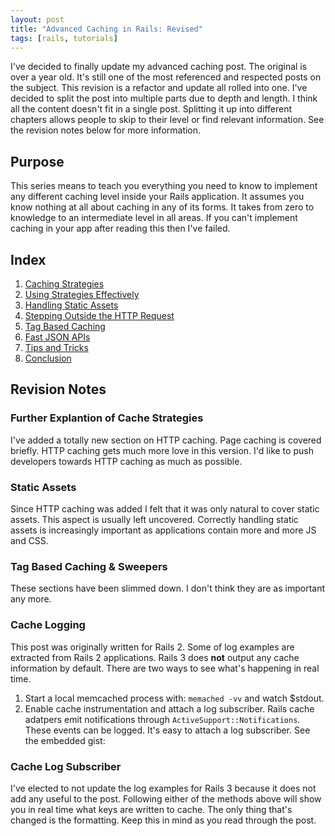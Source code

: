 ```yaml
---
layout: post
title: "Advanced Caching in Rails: Revised"
tags: [rails, tutorials]
---
```


I've decided to finally update my advanced caching post. The original is
over a year old. It's still one of the most referenced and respected
posts on the subject. This revision is a refactor and update all rolled
into one. I've decided to split the post into multiple parts due to
depth and length. I think all the content doesn't fit in a single post.
Splitting it up into different chapters allows people to skip to their
level or find relevant information. See the revision notes below for
more information.

## Purpose

This series means to teach you everything you need to know to implement
any different caching level inside your Rails application. It assumes
you know nothing at all about caching in any of its forms. It takes from
zero to knowledge to an intermediate level in all areas. If you can't
implement caching in your app after reading this then I've failed.

## Index

1. [Caching Strategies](/2012/07/advanced_caching_part_1-caching_strategies)
2. [Using Strategies Effectively](/2012/07/advanced_caching_part_2-using_strategies)
3. [Handling Static Assets](/2012/07/advanced_caching_part_3-static_assets)
4. [Stepping Outside the HTTP Request](/2012/07/advanced_caching_part_4-stepping_outside_the_http_request)
5. [Tag Based Caching](/2012/07/advanced_caching_part_5-tag_based_caching)
6. [Fast JSON APIs](/2012/07/advanced_caching_part_6-fast_json_apis)
7. [Tips and Tricks](/2012/07/advanced_caching_part_7-tips_and_tricks)
8. [Conclusion](/2012/07/advanced_caching_part_8-conclusion)

## Revision Notes

### Further Explantion of Cache Strategies

I've added a totally new section on HTTP caching. Page caching is
covered briefly. HTTP caching gets much more love in this
version. I'd like to push developers towards HTTP caching as much as
possible.

### Static Assets

Since HTTP caching was added I felt that it was only natural to cover
static assets. This aspect is usually left uncovered. Correctly handling
static assets is increasingly important as applications contain more and
more JS and CSS.

### Tag Based Caching & Sweepers

These sections have been slimmed down. I don't think they are as
important any more.

### Cache Logging

This post was originally written for Rails 2. Some of log examples are
extracted from Rails 2 applications. Rails 3 does **not** output any cache
information by default. There are two ways to see what's happening in
real time. 

1. Start a local memcached process with: `memached -vv` and watch
   $stdout.
2. Enable cache instrumentation and attach a log subscriber. Rails cache
   adatpers emit notifications through `ActiveSupport::Notifications`.
   These events can be logged. It's easy to attach a log subscriber. See
   the embedded gist:


### Cache Log Subscriber

<script src="https://gist.github.com/3086218.js"> </script>

I've elected to not update the log examples for Rails 3 because it does
not add any useful to the post. Following either of the methods above
will show you in real time what keys are written to cache. The only
thing that's changed is the formatting. Keep this in mind as you read
through the post.
